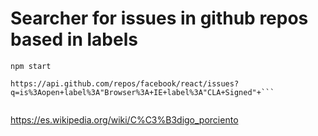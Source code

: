 # Searcher for issues in github repos based in labels

```
npm start
```

```
https://api.github.com/repos/facebook/react/issues?q=is%3Aopen+label%3A"Browser%3A+IE+label%3A"CLA+Signed"+```


````
https://es.wikipedia.org/wiki/C%C3%B3digo_porciento
````

